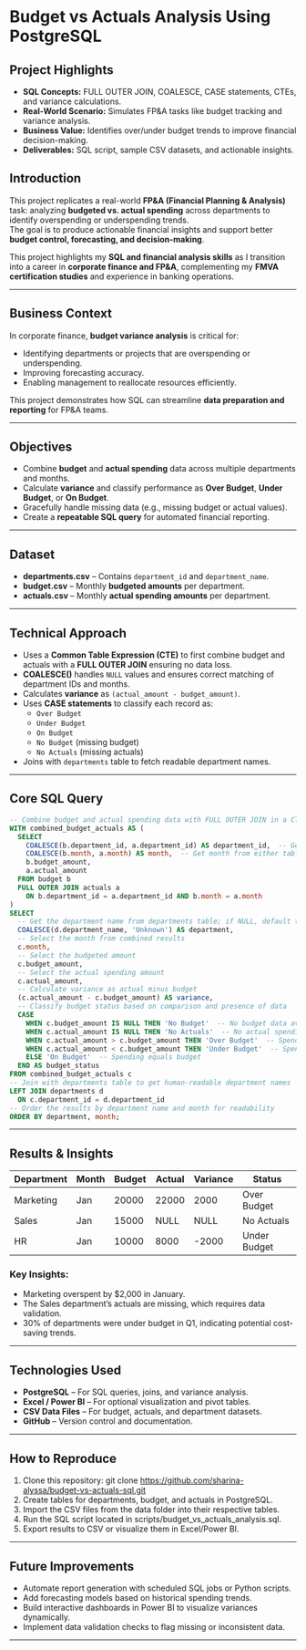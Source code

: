 # Budget vs Actuals Analysis Using PostgreSQL

## Project Highlights 
- **SQL Concepts:** FULL OUTER JOIN, COALESCE, CASE statements, CTEs, and variance calculations.  
- **Real-World Scenario:** Simulates FP&A tasks like budget tracking and variance analysis.  
- **Business Value:** Identifies over/under budget trends to improve financial decision-making.  
- **Deliverables:** SQL script, sample CSV datasets, and actionable insights.

## Introduction
This project replicates a real-world **FP&A (Financial Planning & Analysis)** task: analyzing **budgeted vs. actual spending** across departments to identify overspending or underspending trends.  
The goal is to produce actionable financial insights and support better **budget control, forecasting, and decision-making**.  

This project highlights my **SQL and financial analysis skills** as I transition into a career in **corporate finance and FP&A**, complementing my **FMVA certification studies** and experience in banking operations.

---

## Business Context
In corporate finance, **budget variance analysis** is critical for:
- Identifying departments or projects that are overspending or underspending.
- Improving forecasting accuracy.
- Enabling management to reallocate resources efficiently.
  
This project demonstrates how SQL can streamline **data preparation and reporting** for FP&A teams.

---

## Objectives
- Combine **budget** and **actual spending** data across multiple departments and months.
- Calculate **variance** and classify performance as **Over Budget**, **Under Budget**, or **On Budget**.
- Gracefully handle missing data (e.g., missing budget or actual values).
- Create a **repeatable SQL query** for automated financial reporting.

---

## Dataset
- **departments.csv** – Contains `department_id` and `department_name`.
- **budget.csv** – Monthly **budgeted amounts** per department.
- **actuals.csv** – Monthly **actual spending amounts** per department.

---

## Technical Approach
- Uses a **Common Table Expression (CTE)** to first combine budget and actuals with a **FULL OUTER JOIN** ensuring no data loss.
- **COALESCE()** handles `NULL` values and ensures correct matching of department IDs and months.
- Calculates **variance** as `(actual_amount - budget_amount)`.
- Uses **CASE statements** to classify each record as:
  - `Over Budget`
  - `Under Budget`
  - `On Budget`
  - `No Budget` (missing budget)
  - `No Actuals` (missing actuals)
- Joins with `departments` table to fetch readable department names.

---

## Core SQL Query

```sql
-- Combine budget and actual spending data with FULL OUTER JOIN in a CTE
WITH combined_budget_actuals AS (
  SELECT
    COALESCE(b.department_id, a.department_id) AS department_id,  -- Get department_id from either table
    COALESCE(b.month, a.month) AS month,  -- Get month from either table
    b.budget_amount,
    a.actual_amount
  FROM budget b
  FULL OUTER JOIN actuals a
    ON b.department_id = a.department_id AND b.month = a.month
)
SELECT
  -- Get the department name from departments table; if NULL, default to 'Unknown'
  COALESCE(d.department_name, 'Unknown') AS department,
  -- Select the month from combined results
  c.month,
  -- Select the budgeted amount
  c.budget_amount,
  -- Select the actual spending amount
  c.actual_amount,
  -- Calculate variance as actual minus budget
  (c.actual_amount - c.budget_amount) AS variance,
  -- Classify budget status based on comparison and presence of data
  CASE
    WHEN c.budget_amount IS NULL THEN 'No Budget'  -- No budget data available
    WHEN c.actual_amount IS NULL THEN 'No Actuals'  -- No actual spending data available
    WHEN c.actual_amount > c.budget_amount THEN 'Over Budget'  -- Spending exceeds budget
    WHEN c.actual_amount < c.budget_amount THEN 'Under Budget'  -- Spending less than budget
    ELSE 'On Budget'  -- Spending equals budget
  END AS budget_status
FROM combined_budget_actuals c
-- Join with departments table to get human-readable department names
LEFT JOIN departments d
  ON c.department_id = d.department_id
-- Order the results by department name and month for readability
ORDER BY department, month;

```
---

## Results & Insights

| Department | Month | Budget | Actual | Variance | Status       |
|------------|-------|--------|--------|----------|--------------|
| Marketing  | Jan   | 20000  | 22000  | 2000     | Over Budget  |
| Sales      | Jan   | 15000  | NULL   | NULL     | No Actuals   |
| HR         | Jan   | 10000  | 8000   | -2000    | Under Budget |

### Key Insights:
- Marketing overspent by $2,000 in January.  
- The Sales department’s actuals are missing, which requires data validation.  
- 30% of departments were under budget in Q1, indicating potential cost-saving trends.

---

## Technologies Used

- **PostgreSQL** – For SQL queries, joins, and variance analysis.  
- **Excel / Power BI** – For optional visualization and pivot tables.  
- **CSV Data Files** – For budget, actuals, and department datasets.  
- **GitHub** – Version control and documentation.

---

## How to Reproduce

1. Clone this repository:
   git clone https://github.com/sharina-alyssa/budget-vs-actuals-sql.git
2. Create tables for departments, budget, and actuals in PostgreSQL.
3. Import the CSV files from the data folder into their respective tables.
4. Run the SQL script located in scripts/budget_vs_actuals_analysis.sql.
5. Export results to CSV or visualize them in Excel/Power BI.

---

## Future Improvements 

- Automate report generation with scheduled SQL jobs or Python scripts.
- Add forecasting models based on historical spending trends.
- Build interactive dashboards in Power BI to visualize variances dynamically.
- Implement data validation checks to flag missing or inconsistent data.

---
